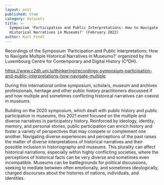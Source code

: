 ```yaml
---
layout: post
published: true
category: datasets
title: >-
  Symposium 'Participation and Public Interpretations: How to Navigate Multiple
  Historical Narratives in Museums?' (February 2022)
author: Kurt Fendt
---
```

Recordings of the Symposium 'Participation and Public Interpretations: How to Navigate Multiple Historical Narratives in Museums?' organized by the Luxembourg Centre for Contemporary and Digital History (C²DH).

https://www.c2dh.uni.lu/thinkering/recordings-symposium-participation-and-public-interpretations-how-navigate-multiple

During this international online symposium, scholars, museum and archives professionals, heritage and other public history practitioners discussed if and how multiple and sometimes conflicting historical narratives can coexist in museums.

Building on the 2020 symposium, which dealt with public history and public participation in museums, this 2021 event focused on the multiple and diverse narratives in participatory history. Reinforced by ideology, identity, memory, and personal stories, public participation can enrich history and foster a variety of perspectives that may compete or complement one another. Navigating diverse experiences and perceptions of the past raises the matter of diverse interpretations of historical narratives and their possible inclusion in historiography and museums. This plurality can affect historical narrations, especially within highly conflicting societies, where the perceptions of historical facts can be very diverse and sometimes even incompatible. Museums can be battlegrounds for political discussions, seeking to mediate between often emotionally, and sometimes ideologically, charged discourses about the histories of nations, individuals, and identities.